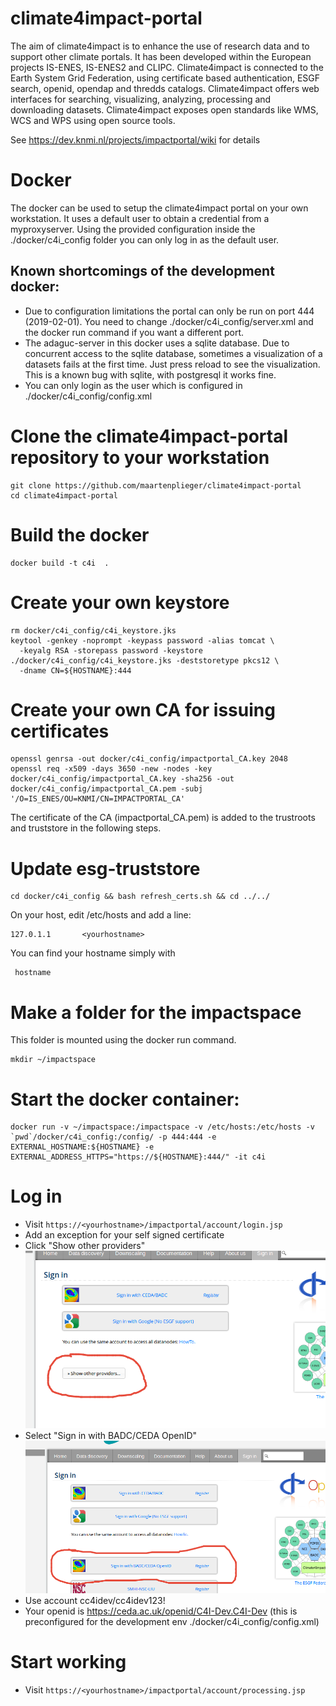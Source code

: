 # climate4impact-portal
The aim of climate4impact is to enhance the use of research data and to support other climate portals. It has been developed within the European projects IS-ENES, IS-ENES2 and CLIPC. Climate4impact is connected to the Earth System Grid Federation, using certificate based authentication, ESGF search, openid, opendap and thredds catalogs. Climate4impact offers web interfaces for searching, visualizing, analyzing, processing and downloading datasets.  Climate4impact exposes open standards like WMS, WCS and WPS using open source tools.

See https://dev.knmi.nl/projects/impactportal/wiki for details


# Docker

The docker can be used to setup the climate4impact portal on your own workstation. It uses a default user to obtain a credential from a myproxyserver. Using the provided configuration inside the ./docker/c4i_config folder you can only log in as the default user.

## Known shortcomings of the development docker:
- Due to configuration limitations the portal can only be run on port 444 (2019-02-01). You need to change ./docker/c4i_config/server.xml and the docker run command if you want a different port.
- The adaguc-server in this docker uses a sqlite database. Due to concurrent access to the sqlite database, sometimes a visualization of a datasets fails at the first time. Just press reload to see the visualization. This is a known bug with sqlite, with postgresql it works fine.
- You can only login as the user which is configured in ./docker/c4i_config/config.xml

# Clone the climate4impact-portal repository to your workstation
```
git clone https://github.com/maartenplieger/climate4impact-portal
cd climate4impact-portal
```
# Build the docker
```
docker build -t c4i  .
```
# Create your own keystore
```
rm docker/c4i_config/c4i_keystore.jks
keytool -genkey -noprompt -keypass password -alias tomcat \
  -keyalg RSA -storepass password -keystore ./docker/c4i_config/c4i_keystore.jks -deststoretype pkcs12 \
  -dname CN=${HOSTNAME}:444
 ```
 
# Create your own CA for issuing certificates

```
openssl genrsa -out docker/c4i_config/impactportal_CA.key 2048
openssl req -x509 -days 3650 -new -nodes -key docker/c4i_config/impactportal_CA.key -sha256 -out docker/c4i_config/impactportal_CA.pem -subj '/O=IS_ENES/OU=KNMI/CN=IMPACTPORTAL_CA'
```
The certificate of the CA (impactportal_CA.pem) is added to the trustroots and truststore in the following steps.

# Update esg-truststore
```
cd docker/c4i_config && bash refresh_certs.sh && cd ../../
```

On your host, edit /etc/hosts and add a line:
```
127.0.1.1       <yourhostname>
```
You can find your hostname simply with
```
 hostname
 ```

# Make a folder for the impactspace 

This folder is mounted using the docker run command.
```
mkdir ~/impactspace
```

# Start the docker container:
```
docker run -v ~/impactspace:/impactspace -v /etc/hosts:/etc/hosts -v `pwd`/docker/c4i_config:/config/ -p 444:444 -e EXTERNAL_HOSTNAME:${HOSTNAME} -e EXTERNAL_ADDRESS_HTTPS="https://${HOSTNAME}:444/" -it c4i
```
# Log in
* Visit ```https://<yourhostname>/impactportal/account/login.jsp```
* Add an exception for your self signed certificate
* Click "Show other providers"
![Show other providers](/WebContent/images/signinother/showotherproviders.png)
* Select "Sign in with BADC/CEDA OpenID"
![Show other providers](/WebContent/images/signinother/showotherproviders_ceda.png)
* Use account cc4idev/cc4idev123!
* Your openid is https://ceda.ac.uk/openid/C4I-Dev.C4I-Dev (this is preconfigured for the development env ./docker/c4i_config/config.xml)

# Start working
* Visit ```https://<yourhostname>/impactportal/account/processing.jsp```

